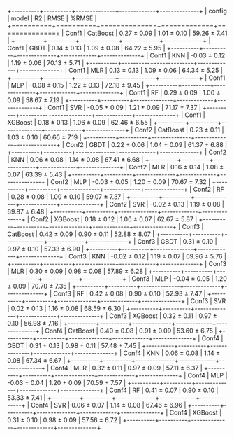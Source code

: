 +----------+----------+--------------+-------------+--------------+
| config   | model    | R2           | RMSE        | %RMSE        |
+==========+==========+==============+=============+==============+
| Conf1    | CatBoost | 0.27 ± 0.09  | 1.01 ± 0.10 | 59.26 ± 7.41 |
+----------+----------+--------------+-------------+--------------+
| Conf1    | GBDT     | 0.14 ± 0.13  | 1.09 ± 0.08 | 64.22 ± 5.95 |
+----------+----------+--------------+-------------+--------------+
| Conf1    | KNN      | -0.03 ± 0.12 | 1.19 ± 0.06 | 70.13 ± 5.71 |
+----------+----------+--------------+-------------+--------------+
| Conf1    | MLR      | 0.13 ± 0.13  | 1.09 ± 0.06 | 64.34 ± 5.25 |
+----------+----------+--------------+-------------+--------------+
| Conf1    | MLP      | -0.08 ± 0.15 | 1.22 ± 0.13 | 72.18 ± 9.45 |
+----------+----------+--------------+-------------+--------------+
| Conf1    | RF       | 0.29 ± 0.09  | 1.00 ± 0.09 | 58.67 ± 7.19 |
+----------+----------+--------------+-------------+--------------+
| Conf1    | SVR      | -0.05 ± 0.09 | 1.21 ± 0.09 | 71.17 ± 7.37 |
+----------+----------+--------------+-------------+--------------+
| Conf1    | XGBoost  | 0.18 ± 0.13  | 1.06 ± 0.09 | 62.46 ± 6.55 |
+----------+----------+--------------+-------------+--------------+
| Conf2    | CatBoost | 0.23 ± 0.11  | 1.03 ± 0.10 | 60.66 ± 7.19 |
+----------+----------+--------------+-------------+--------------+
| Conf2    | GBDT     | 0.22 ± 0.06  | 1.04 ± 0.09 | 61.37 ± 6.88 |
+----------+----------+--------------+-------------+--------------+
| Conf2    | KNN      | 0.06 ± 0.08  | 1.14 ± 0.08 | 67.41 ± 6.68 |
+----------+----------+--------------+-------------+--------------+
| Conf2    | MLR      | 0.16 ± 0.14  | 1.08 ± 0.07 | 63.39 ± 5.43 |
+----------+----------+--------------+-------------+--------------+
| Conf2    | MLP      | -0.03 ± 0.05 | 1.20 ± 0.09 | 70.67 ± 7.32 |
+----------+----------+--------------+-------------+--------------+
| Conf2    | RF       | 0.28 ± 0.08  | 1.00 ± 0.10 | 59.07 ± 7.37 |
+----------+----------+--------------+-------------+--------------+
| Conf2    | SVR      | -0.02 ± 0.13 | 1.19 ± 0.08 | 69.87 ± 6.48 |
+----------+----------+--------------+-------------+--------------+
| Conf2    | XGBoost  | 0.18 ± 0.12  | 1.06 ± 0.07 | 62.67 ± 5.87 |
+----------+----------+--------------+-------------+--------------+
| Conf3    | CatBoost | 0.42 ± 0.09  | 0.90 ± 0.11 | 52.88 ± 8.07 |
+----------+----------+--------------+-------------+--------------+
| Conf3    | GBDT     | 0.31 ± 0.10  | 0.97 ± 0.10 | 57.33 ± 6.90 |
+----------+----------+--------------+-------------+--------------+
| Conf3    | KNN      | -0.02 ± 0.12 | 1.19 ± 0.07 | 69.96 ± 5.76 |
+----------+----------+--------------+-------------+--------------+
| Conf3    | MLR      | 0.30 ± 0.09  | 0.98 ± 0.08 | 57.89 ± 6.28 |
+----------+----------+--------------+-------------+--------------+
| Conf3    | MLP      | -0.04 ± 0.05 | 1.20 ± 0.09 | 70.70 ± 7.35 |
+----------+----------+--------------+-------------+--------------+
| Conf3    | RF       | 0.42 ± 0.08  | 0.90 ± 0.10 | 52.93 ± 7.47 |
+----------+----------+--------------+-------------+--------------+
| Conf3    | SVR      | 0.02 ± 0.13  | 1.16 ± 0.08 | 68.59 ± 6.30 |
+----------+----------+--------------+-------------+--------------+
| Conf3    | XGBoost  | 0.32 ± 0.11  | 0.97 ± 0.10 | 56.98 ± 7.16 |
+----------+----------+--------------+-------------+--------------+
| Conf4    | CatBoost | 0.40 ± 0.08  | 0.91 ± 0.09 | 53.60 ± 6.75 |
+----------+----------+--------------+-------------+--------------+
| Conf4    | GBDT     | 0.31 ± 0.13  | 0.98 ± 0.11 | 57.48 ± 7.45 |
+----------+----------+--------------+-------------+--------------+
| Conf4    | KNN      | 0.06 ± 0.08  | 1.14 ± 0.08 | 67.34 ± 6.67 |
+----------+----------+--------------+-------------+--------------+
| Conf4    | MLR      | 0.32 ± 0.11  | 0.97 ± 0.09 | 57.11 ± 6.37 |
+----------+----------+--------------+-------------+--------------+
| Conf4    | MLP      | -0.03 ± 0.04 | 1.20 ± 0.09 | 70.59 ± 7.57 |
+----------+----------+--------------+-------------+--------------+
| Conf4    | RF       | 0.41 ± 0.07  | 0.90 ± 0.10 | 53.33 ± 7.41 |
+----------+----------+--------------+-------------+--------------+
| Conf4    | SVR      | 0.06 ± 0.07  | 1.14 ± 0.08 | 67.46 ± 6.96 |
+----------+----------+--------------+-------------+--------------+
| Conf4    | XGBoost  | 0.31 ± 0.10  | 0.98 ± 0.09 | 57.56 ± 6.72 |
+----------+----------+--------------+-------------+--------------+